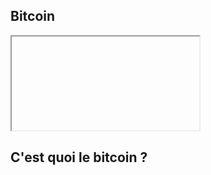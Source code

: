 ## Bitcoin
<iframe srcdoc="
  <style>
    body {
      margin: 0; /* Supprime les marges par défaut */
      padding: 0; /* Supprime le padding par défaut */
    }
  </style>
  <script src='https://widgets.coingecko.com/gecko-coin-price-static-headline-widget.js'></script>
  <gecko-coin-price-static-headline-widget locale='fr' dark-mode='true' outlined="true" coin-ids='bitcoin' initial-currency='usd'></gecko-coin-price-static-headline-widget>" frameborder='0' width='100%' height='100%'></iframe>

## C'est quoi le bitcoin ?
